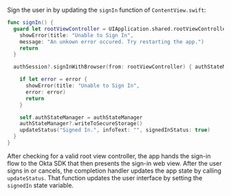 Sign the user in by updating the `signIn` function of `ContentView.swift`:

```swift
func signIn() {
  guard let rootViewController = UIApplication.shared.rootViewController else {
    showError(title: "Unable to Sign In",
    message: "An unkown error occured. Try restarting the app.")
    return
  }

  authSession?.signInWithBrowser(from: rootViewController) { authStateManager, error in

    if let error = error {
      showError(title: "Unable to Sign In",
      error: error)
      return
    }

    self.authStateManager = authStateManager
    authStateManager?.writeToSecureStorage()
    updateStatus("Signed In.", infoText: "", signedInStatus: true)
  }
}
```

After checking for a valid root view controller, the app hands the sign-in flow to the Okta SDK that then presents the sign-in web view. After the user signs in or cancels, the completion handler updates the app state by calling `updateStatus`. That function updates the user interface by setting the `signedIn` state variable.

